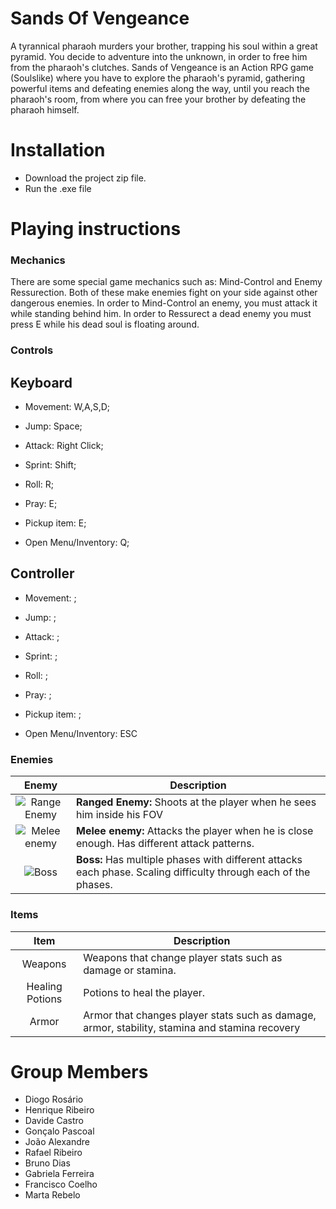 
# Sands Of Vengeance

A tyrannical pharaoh murders your brother, trapping his soul within a great
pyramid. You decide to adventure into the unknown, in order to free him from the pharaoh's clutches. Sands of Vengeance is an Action RPG game (Soulslike) where you have to explore the pharaoh's pyramid, gathering powerful items and defeating enemies along the way, until you reach the pharaoh's room, from where you can free your brother by defeating the pharaoh himself.

# Installation

- Download the project zip file.
- Run the .exe file


# Playing instructions

### Mechanics

There are some special game mechanics such as: Mind-Control and Enemy Ressurection. Both of these make enemies fight on your side against other dangerous enemies. In order to Mind-Control an enemy, you must attack it while standing behind him. In order to Ressurect a dead enemy you must press E while his dead soul is floating around.

### Controls

## Keyboard

- Movement: W,A,S,D;

- Jump: Space;

- Attack: Right Click;

- Sprint: Shift;

- Roll: R;

- Pray: E; 

- Pickup item: E;

- Open Menu/Inventory: Q; 

## Controller

- Movement: ;

- Jump: ;

- Attack: ;

- Sprint: ;

- Roll: ;

- Pray: ; 

- Pickup item: ;

- Open Menu/Inventory: ESC

### Enemies

|                    Enemy                    | Description                                                                                                                                                                                             |
| :------------------------------------------------: | ------------------------------------------------------------------------------------------------------------------------------------------------------------------------------------------------------- |
| ![Range Enemy](Images/ranged.png) | **Ranged Enemy:** Shoots at the player when he sees him inside his FOV |
|    ![Melee enemy](Images/melee.png)     | **Melee enemy:** Attacks the player when he is close enough. Has different attack patterns.                                       |
|   ![Boss](Images/boss.png)   | **Boss:** Has multiple phases with different attacks each phase. Scaling difficulty through each of the phases.                                                                                                                 |

### Items

|                   Item                     | Description                                                                                                                                                                                                                 |
| :----------------------------------------------------: | --------------------------------------------------------------------------------------------------------------------------------------------------------------------------------------------------------------------------- |
|       Weapons        | Weapons that change player stats such as damage or stamina.                                                                                                                                                   |
|        Healing Potions         | Potions to heal the player.                                                                                                                                                     |
|         Armor          | Armor that changes player stats such as damage, armor, stability,  stamina and stamina recovery                                                                                                                                                            |


# Group Members

- Diogo Rosário 
- Henrique Ribeiro
- Davide Castro
- Gonçalo Pascoal
- João Alexandre
- Rafael Ribeiro
- Bruno Dias
- Gabriela Ferreira
- Francisco Coelho
- Marta Rebelo
